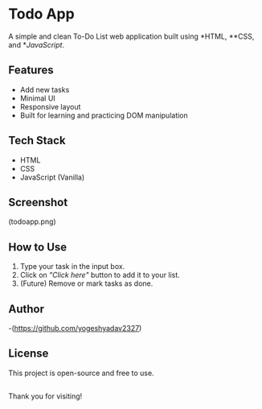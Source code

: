 
# Todo App

A simple and clean To-Do List web application built using *HTML, **CSS, and **JavaScript*.

## Features

- Add new tasks
- Minimal UI
- Responsive layout
- Built for learning and practicing DOM manipulation

## Tech Stack

- HTML
- CSS
- JavaScript (Vanilla)

## Screenshot

(todoapp.png) 

## How to Use

1. Type your task in the input box.
2. Click on *"Click here"* button to add it to your list.
3. (Future) Remove or mark tasks as done.

## Author

-(https://github.com/yogeshyadav2327)

## License

This project is open-source and free to use.

##
Thank you for visiting!

